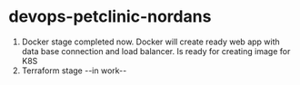 # devops-petclinic-nordans
1. Docker stage completed now. Docker will create ready web app with data base connection and load balancer. Is ready for creating image for K8S
2. Terraform stage --in work--
